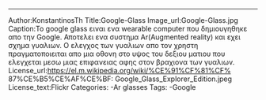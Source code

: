 ---
Author:KonstantinosTh
Title:Google-Glass
Image_url:Google-Glass.jpg
Caption:Το google glass  ειναι ενα wearable computer που δημιουγηθηκε απο την Google.
Αποτελει ενα συστημα Αr(Augmented reality) και εχει σχημα γυαλιων.
Ο ελεγχος των γυαλιων απο τον χρηστη πραγματοποιειται απο μια οθονη στο υψος του δεξιου ματιου που ελεγχεται 
μεσω μιας επιφανειας αφης στον βραχιονα των γυαλιων.
License_url:https://el.m.wikipedia.org/wiki/%CE%91%CF%81%CF%
87%CE%B5%CE%AF%CE%BF:
Google_Glass_Explorer_Edition.jpeg
License_text:Flickr
Categories:
-Ar glasses
Tags:
-Google
